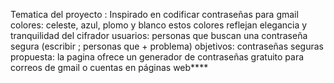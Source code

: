 Tematica del proyecto : Inspirado en codificar contraseñas para gmail
colores: celeste, azul, plomo y blanco estos colores reflejan elegancia y tranquilidad del cifrador 
usuarios: personas que buscan una contraseña segura (escribir ; personas que + problema) 
objetivos: contraseñas seguras
propuesta: la pagina ofrece un generador de contraseñas gratuito para correos de gmail o cuentas en páginas web****
